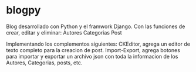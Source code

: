 # blogpy
Blog desarrollado con Python y el framwork Django.
Con las funciones de crear, editar y eliminar:
Autores
Categorias
Post

Implementando los complementos siguientes:
CKEditor, agrega un editor de texto completo para la creacion de post.
Import-Export, agrega botones para importar y exportar un archivo json con toda la informacion de los Autores, Categorias, posts, etc.
